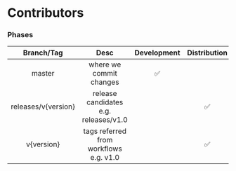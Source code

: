 # Contributors

### Phases

|     Branch/Tag      |                  Desc                  | Development | Distribution |
| :-----------------: | :------------------------------------: | :---------: | :----------: |
|       master        |        where we commit changes         |     ✅      |              |
| releases/v{version} | release candidates e.g. releases/v1.0  |             |      ✅      |
|     v{version}      | tags referred from workflows e.g. v1.0 |             |      ✅      |
